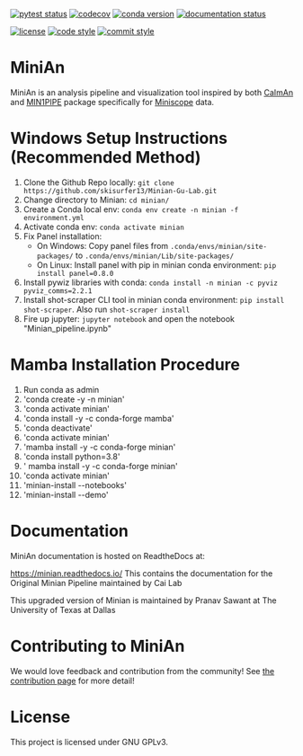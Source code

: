 [![pytest status](https://github.com/denisecailab/minian/workflows/pytest/badge.svg?branch=master)](https://github.com/DeniseCaiLab/minian/actions?query=workflow%3Apytest)
[![codecov](https://codecov.io/gh/DeniseCaiLab/minian/branch/master/graph/badge.svg)](https://codecov.io/gh/DeniseCaiLab/minian)
[![conda version](https://img.shields.io/conda/vn/conda-forge/minian.svg)](https://anaconda.org/conda-forge/minian)
[![documentation status](https://readthedocs.org/projects/minian/badge/?version=latest)](https://minian.readthedocs.io/en/latest/?badge=latest)

[![license](https://img.shields.io/github/license/denisecailab/minian)](https://www.gnu.org/licenses/gpl-3.0)
[![code style](https://img.shields.io/badge/code%20style-black-000000.svg)](https://github.com/psf/black)
[![commit style](https://img.shields.io/badge/commit_style-conventional-orange)](https://conventionalcommits.org)


# MiniAn

MiniAn is an analysis pipeline and visualization tool inspired by both [CaImAn](https://github.com/flatironinstitute/CaImAn) and [MIN1PIPE](https://github.com/JinghaoLu/MIN1PIPE) package specifically for [Miniscope](http://miniscope.org/index.php/Main_Page) data.

# Windows Setup Instructions (Recommended Method)

1. Clone the Github Repo locally: `git clone https://github.com/skisurfer13/Minian-Gu-Lab.git`
1. Change directory to Minian: `cd minian/`
1. Create a Conda local env: `conda env create -n minian -f environment.yml`
1. Activate conda env: `conda activate minian`
1. Fix Panel installation:
    * On Windows: Copy panel files from `.conda/envs/minian/site-packages/` to `.conda/envs/minian/Lib/site-packages/`
    * On Linux: Install panel with pip in minian conda environment: `pip install panel=0.8.0`
1. Install pywiz libraries with conda: `conda install -n minian -c pyviz pyviz_comms=2.2.1`
1. Install shot-scraper CLI tool in minian conda environment: `pip install shot-scraper`. Also run `shot-scraper install` 
1. Fire up jupyter: `jupyter notebook` and open the notebook "Minian_pipeline.ipynb"

# Mamba Installation Procedure

1. Run conda as admin
1. 'conda create -y -n minian'
1. 'conda activate minian'
1. 'conda install -y -c conda-forge mamba'
1. 'conda deactivate'
1. 'conda activate minian'
1. 'mamba install -y -c conda-forge minian'
1. 'conda install python=3.8'
1. ' mamba install -y -c conda-forge minian'
1. 'conda activate minian'
1. 'minian-install --notebooks'
1. 'minian-install --demo'

# Documentation

MiniAn documentation is hosted on ReadtheDocs at:

https://minian.readthedocs.io/
This contains the documentation for the Original Minian Pipeline maintained by Cai Lab

This upgraded version of Minian is maintained by Pranav Sawant at The University of Texas at Dallas 

# Contributing to MiniAn

We would love feedback and contribution from the community!
See [the contribution page](https://minian.readthedocs.io/en/latest/start_guide/contribute.html) for more detail!

# License

This project is licensed under GNU GPLv3.
